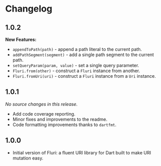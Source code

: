 # Changelog

## 1.0.2

**New Features:**
- `appendToPath(path)` - append a path literal to the current path.
- `addPathSegment(segment)` - add a single path segment to the current path.
- `setQueryParam(param, value)` - set a single query parameter.
- `Fluri.from(other)` - construct a `Fluri` instance from another.
- `Fluri.fromUri(uri)` - construct a `Fluri` instance from a `Uri` instance.

## 1.0.1
_No source changes in this release._

- Add code coverage reporting.
- Minor fixes and improvements to the readme.
- Code formatting improvements thanks to `dartfmt`.


## 1.0.0
- Initial version of Fluri: a fluent URI library for Dart built to make URI mutation easy.